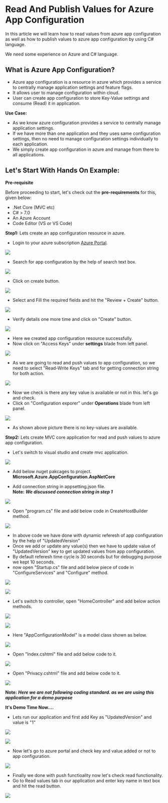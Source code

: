 # Read And Publish Values for Azure App Configuration

In this article we will learn how to read values from azure app configuration as well as how to publish values to azure app configuration by using C# language.

We need some experience on Azure and C# language.

## What is Azure App Configuration?

- Azure app configuration is a resource in azure which provides a service to centrally manage application settings and feature flags.
- It allows user to manage configuration within cloud.
- User can create app configuration to store Key-Value settings and consume (Read) it in application.

**Use Case:**

- As we know azure configuration provides a service to centrally manage application settings.
- If we have more than one application and they uses same configuration settings, then no need to manage configuration settings individually to each application.
- We simply create app configuration in azure and manage from there to all applications.

## Let&#39;s Start With Hands On Example:

**Pre-requisite**

Before proceeding to start, let&#39;s check out the  **pre-requirements**  for this, given below:

- .Net Core (MVC etc)
- C# &gt; 7.0
- An Azure Account
- Code Editor (VS or VS Code)

**Step1:** Lets create an app configuration resource in azure.

- Login to your azure subscription [Azure Portal](https://portal.azure.com/).

![](https://github.com/Firdos7691/AppConfigurationReadAndPush/blob/main/Images/1.jpg)

- Search for app configuration by the help of search text box.

![](https://github.com/Firdos7691/AppConfigurationReadAndPush/blob/fcc2ed69fa72c4e8844f0c4956d515311abbb1fd/Images/2.jpg)

- Click on create button.

![](https://github.com/Firdos7691/AppConfigurationReadAndPush/blob/main/Images/3.jpg)

- Select and Fill the required fields and hit the &quot;Review + Create&quot; button.

![](https://github.com/Firdos7691/AppConfigurationReadAndPush/blob/main/Images/3.jpg)

- Verify details one more time and click on &quot;Create&quot; button.

![](https://github.com/Firdos7691/AppConfigurationReadAndPush/blob/main/Images/5.jpg)

- Here we created app configuration resource successfully.
- Now click on &quot;Access Keys&quot; under **settings** blade from left panel.

![](https://github.com/Firdos7691/AppConfigurationReadAndPush/blob/main/Images/6.jpg)

- As we are going to read and push values to app configuration, so we need to select &quot;Read-Write Keys&quot; tab and for getting connection string for both action.

![](https://github.com/Firdos7691/AppConfigurationReadAndPush/blob/main/Images/7.png)

- Now we check is there any key value is available or not in this. let's go and check.
- Click on &quot;Configuration exporer&quot; under **Operations** blade from left panel.

![](https://github.com/Firdos7691/AppConfigurationReadAndPush/blob/main/Images/8.png)

- As shown above picture there is no key-values are available.

**Step2:** Lets create MVC core application for read and push values to azure app configuration.
- Let's switch to visual studio and create mvc application.

![](https://github.com/Firdos7691/AppConfigurationReadAndPush/blob/main/Images/9.png)

- Add below nuget pakcages to project.<br/>
    **Microsoft.Azure.AppConfiguration.AspNetCore**

- Add connection string in appsetting.json file. <br/>
**Note:** ***We discussed connection string in step 1***

![](https://github.com/Firdos7691/AppConfigurationReadAndPush/blob/main/Images/10.png)

- Open &quot;program.cs&quot; file and add below code in CreateHostBuilder method.

![](https://github.com/Firdos7691/AppConfigurationReadAndPush/blob/main/Images/11.png)

- In above code we have done with dynamic referesh of app configuration by the help of &quot;UpdatedVersion&quot; 
- Once we add or update any value(s) then we have to update value of &quot;UpdatedVersion&quot; key to get updated values from app configuration.
- By default referesh time cycle is 30 seconds but for debugging purpose we kept 10 seconds.
- now open  &quot;Startup.cs&quot; file and add below piece of code in &quot;ConfigureServices&quot; and &quot;Configure&quot; method.


![](https://github.com/Firdos7691/AppConfigurationReadAndPush/blob/main/Images/12.png)

![](https://github.com/Firdos7691/AppConfigurationReadAndPush/blob/main/Images/13.png)

- Let's switch to controller, open &quot;HomeController&quot; and add below action methods.

![](https://github.com/Firdos7691/AppConfigurationReadAndPush/blob/main/Images/14.png)

![](https://github.com/Firdos7691/AppConfigurationReadAndPush/blob/main/Images/17.png)

- Here &quot;AppConfigurationModel&quot; is a model class shown as below.

![](https://github.com/Firdos7691/AppConfigurationReadAndPush/blob/main/Images/15.png)

- Open &quot;Index.cshtml&quot; file and add below code to it.

![](https://github.com/Firdos7691/AppConfigurationReadAndPush/blob/main/Images/16.png)

- Open &quot;Privacy.cshtml&quot; file and add below code to it.

![](https://github.com/Firdos7691/AppConfigurationReadAndPush/blob/main/Images/18.png)

**Note:** ***Here we are not following coding standard. as we are using this application for a demo purpose***

**It's Demo Time Now....**

- Lets run our application and first add Key as &quot;UpdatedVersion&quot; and value is &quot;1&quot;


![](https://github.com/Firdos7691/AppConfigurationReadAndPush/blob/main/Images/19.png)


![](https://github.com/Firdos7691/AppConfigurationReadAndPush/blob/main/Images/20.png)

- Now let's go to azure portal and check key and value added or not to app configuration.

![](https://github.com/Firdos7691/AppConfigurationReadAndPush/blob/main/Images/21.png)

- Finally we done with push functioality now let's check read functionality.
- Go to Read values tab in our application and enter key name in text box and hit the read button.


![](https://github.com/Firdos7691/AppConfigurationReadAndPush/blob/main/Images/22.png)